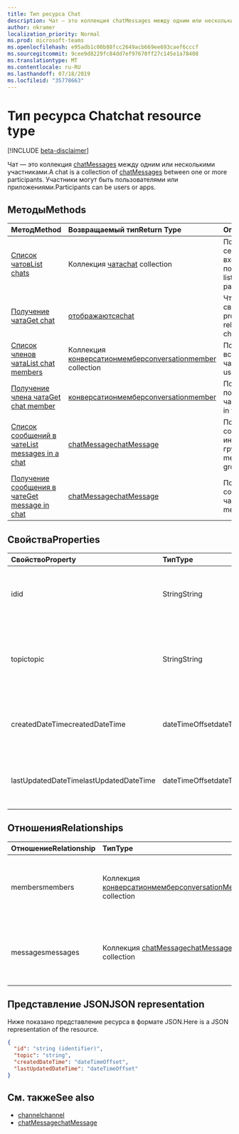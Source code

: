 ```yaml
---
title: Тип ресурса Chat
description: Чат — это коллекция chatMessages между одним или несколькими участниками.
author: nkramer
localization_priority: Normal
ms.prod: microsoft-teams
ms.openlocfilehash: e95adb1c00b88fcc2649acb669ee693caef6cccf
ms.sourcegitcommit: 9cee9d8229fc84dd7ef97670ff27c145e1a78408
ms.translationtype: MT
ms.contentlocale: ru-RU
ms.lasthandoff: 07/18/2019
ms.locfileid: "35778663"
---
```

# <a name="chat-resource-type"></a><span data-ttu-id="7a4b5-103">Тип ресурса Chat</span><span class="sxs-lookup"><span data-stu-id="7a4b5-103">chat resource type</span></span>

[!INCLUDE [beta-disclaimer](../../includes/beta-disclaimer.md)]

<span data-ttu-id="7a4b5-104">Чат — это коллекция [chatMessages](chatmessage.md) между одним или несколькими участниками.</span><span class="sxs-lookup"><span data-stu-id="7a4b5-104">A chat is a collection of [chatMessages](chatmessage.md) between one or more participants.</span></span> <span data-ttu-id="7a4b5-105">Участники могут быть пользователями или приложениями.</span><span class="sxs-lookup"><span data-stu-id="7a4b5-105">Participants can be users or apps.</span></span>

## <a name="methods"></a><span data-ttu-id="7a4b5-106">Методы</span><span class="sxs-lookup"><span data-stu-id="7a4b5-106">Methods</span></span>

|  <span data-ttu-id="7a4b5-107">Метод</span><span class="sxs-lookup"><span data-stu-id="7a4b5-107">Method</span></span>       |  <span data-ttu-id="7a4b5-108">Возвращаемый тип</span><span class="sxs-lookup"><span data-stu-id="7a4b5-108">Return Type</span></span>  | <span data-ttu-id="7a4b5-109">Описание</span><span class="sxs-lookup"><span data-stu-id="7a4b5-109">Description</span></span>| 
|:---------------|:--------|:----------|
|[<span data-ttu-id="7a4b5-110">Список чатов</span><span class="sxs-lookup"><span data-stu-id="7a4b5-110">List chats</span></span>](../api/chat-list.md) | <span data-ttu-id="7a4b5-111">Коллекция [чата](channel.md)</span><span class="sxs-lookup"><span data-stu-id="7a4b5-111">[chat](channel.md) collection</span></span> | <span data-ttu-id="7a4b5-112">Получение списка сеансов, в которые входит пользователь.</span><span class="sxs-lookup"><span data-stu-id="7a4b5-112">Get the list of chats a user is part of.</span></span>|
|[<span data-ttu-id="7a4b5-113">Получение чата</span><span class="sxs-lookup"><span data-stu-id="7a4b5-113">Get chat</span></span>](../api/chat-get.md) | [<span data-ttu-id="7a4b5-114">отображаются</span><span class="sxs-lookup"><span data-stu-id="7a4b5-114">chat</span></span>](channel.md) | <span data-ttu-id="7a4b5-115">Чтение свойств и связей чата.</span><span class="sxs-lookup"><span data-stu-id="7a4b5-115">Read properties and relationships of the chat.</span></span>|
|[<span data-ttu-id="7a4b5-116">Список членов чата</span><span class="sxs-lookup"><span data-stu-id="7a4b5-116">List chat members</span></span>](../api/conversationmember-list.md) | <span data-ttu-id="7a4b5-117">Коллекция [конверсатионмембер](conversationmember.md)</span><span class="sxs-lookup"><span data-stu-id="7a4b5-117">[conversationmember](conversationmember.md) collection</span></span> | <span data-ttu-id="7a4b5-118">Получение списка всех пользователей в чате.</span><span class="sxs-lookup"><span data-stu-id="7a4b5-118">Get the list of all users in the chat.</span></span>|
|[<span data-ttu-id="7a4b5-119">Получение члена чата</span><span class="sxs-lookup"><span data-stu-id="7a4b5-119">Get chat member</span></span>](../api/conversationmember-get.md) | [<span data-ttu-id="7a4b5-120">конверсатионмембер</span><span class="sxs-lookup"><span data-stu-id="7a4b5-120">conversationmember</span></span>](conversationmember.md) | <span data-ttu-id="7a4b5-121">Получение одного пользователя в чате.</span><span class="sxs-lookup"><span data-stu-id="7a4b5-121">Get a single user in the chat.</span></span>|
|[<span data-ttu-id="7a4b5-122">Список сообщений в чате</span><span class="sxs-lookup"><span data-stu-id="7a4b5-122">List messages in a chat</span></span>](../api/chatmessage-list.md)  | [<span data-ttu-id="7a4b5-123">chatMessage</span><span class="sxs-lookup"><span data-stu-id="7a4b5-123">chatMessage</span></span>](../resources/chatmessage.md) | <span data-ttu-id="7a4b5-124">Получение сообщений в индивидуальном или групповом чате.</span><span class="sxs-lookup"><span data-stu-id="7a4b5-124">Get messages in a 1:1 or group chat.</span></span> |
|[<span data-ttu-id="7a4b5-125">Получение сообщения в чате</span><span class="sxs-lookup"><span data-stu-id="7a4b5-125">Get message in chat</span></span>](../api/chatmessage-get.md)  | [<span data-ttu-id="7a4b5-126">chatMessage</span><span class="sxs-lookup"><span data-stu-id="7a4b5-126">chatMessage</span></span>](../resources/chatmessage.md) | <span data-ttu-id="7a4b5-127">Получение одного сообщения в чате.</span><span class="sxs-lookup"><span data-stu-id="7a4b5-127">Get a single message in a chat.</span></span> |

## <a name="properties"></a><span data-ttu-id="7a4b5-128">Свойства</span><span class="sxs-lookup"><span data-stu-id="7a4b5-128">Properties</span></span>

| <span data-ttu-id="7a4b5-129">Свойство</span><span class="sxs-lookup"><span data-stu-id="7a4b5-129">Property</span></span>     | <span data-ttu-id="7a4b5-130">Тип</span><span class="sxs-lookup"><span data-stu-id="7a4b5-130">Type</span></span>   |<span data-ttu-id="7a4b5-131">Описание</span><span class="sxs-lookup"><span data-stu-id="7a4b5-131">Description</span></span>|
|:---------------|:--------|:----------|
| <span data-ttu-id="7a4b5-132">id</span><span class="sxs-lookup"><span data-stu-id="7a4b5-132">id</span></span>| <span data-ttu-id="7a4b5-133">String</span><span class="sxs-lookup"><span data-stu-id="7a4b5-133">String</span></span>| <span data-ttu-id="7a4b5-134">Уникальный идентификатор чата.</span><span class="sxs-lookup"><span data-stu-id="7a4b5-134">The chat's unique identifier.</span></span> <span data-ttu-id="7a4b5-135">Только для чтения.</span><span class="sxs-lookup"><span data-stu-id="7a4b5-135">Read-only.</span></span>|
| <span data-ttu-id="7a4b5-136">topic</span><span class="sxs-lookup"><span data-stu-id="7a4b5-136">topic</span></span>| <span data-ttu-id="7a4b5-137">String</span><span class="sxs-lookup"><span data-stu-id="7a4b5-137">String</span></span>|  <span data-ttu-id="7a4b5-138">Необязательно Тема или тема чата.</span><span class="sxs-lookup"><span data-stu-id="7a4b5-138">(Optional) Subject or topic for the chat.</span></span> <span data-ttu-id="7a4b5-139">Доступно только для чатов групп.</span><span class="sxs-lookup"><span data-stu-id="7a4b5-139">Only available for group chats.</span></span>|
| <span data-ttu-id="7a4b5-140">createdDateTime</span><span class="sxs-lookup"><span data-stu-id="7a4b5-140">createdDateTime</span></span>| <span data-ttu-id="7a4b5-141">dateTimeOffset</span><span class="sxs-lookup"><span data-stu-id="7a4b5-141">dateTimeOffset</span></span>|  <span data-ttu-id="7a4b5-142">Дата и время создания чата.</span><span class="sxs-lookup"><span data-stu-id="7a4b5-142">Date and time at which the chat was created.</span></span> <span data-ttu-id="7a4b5-143">Только для чтения.</span><span class="sxs-lookup"><span data-stu-id="7a4b5-143">Read-only.</span></span>|
| <span data-ttu-id="7a4b5-144">lastUpdatedDateTime</span><span class="sxs-lookup"><span data-stu-id="7a4b5-144">lastUpdatedDateTime</span></span>| <span data-ttu-id="7a4b5-145">dateTimeOffset</span><span class="sxs-lookup"><span data-stu-id="7a4b5-145">dateTimeOffset</span></span>|  <span data-ttu-id="7a4b5-146">Дата и время обновления чата.</span><span class="sxs-lookup"><span data-stu-id="7a4b5-146">Date and time at which the chat was updated.</span></span> <span data-ttu-id="7a4b5-147">Только для чтения.</span><span class="sxs-lookup"><span data-stu-id="7a4b5-147">Read-only.</span></span>|

## <a name="relationships"></a><span data-ttu-id="7a4b5-148">Отношения</span><span class="sxs-lookup"><span data-stu-id="7a4b5-148">Relationships</span></span>
| <span data-ttu-id="7a4b5-149">Отношение</span><span class="sxs-lookup"><span data-stu-id="7a4b5-149">Relationship</span></span> | <span data-ttu-id="7a4b5-150">Тип</span><span class="sxs-lookup"><span data-stu-id="7a4b5-150">Type</span></span>   |<span data-ttu-id="7a4b5-151">Описание</span><span class="sxs-lookup"><span data-stu-id="7a4b5-151">Description</span></span>|
|:---------------|:--------|:----------|
| <span data-ttu-id="7a4b5-152">members</span><span class="sxs-lookup"><span data-stu-id="7a4b5-152">members</span></span> | <span data-ttu-id="7a4b5-153">Коллекция [конверсатионмембер](conversationmember.md)</span><span class="sxs-lookup"><span data-stu-id="7a4b5-153">[conversationMember](conversationmember.md) collection</span></span> | <span data-ttu-id="7a4b5-154">Коллекция всех людей в чате.</span><span class="sxs-lookup"><span data-stu-id="7a4b5-154">A collection of all people in the chat.</span></span> <span data-ttu-id="7a4b5-155">Допускается значение null.</span><span class="sxs-lookup"><span data-stu-id="7a4b5-155">Nullable.</span></span> |
| <span data-ttu-id="7a4b5-156">messages</span><span class="sxs-lookup"><span data-stu-id="7a4b5-156">messages</span></span> | <span data-ttu-id="7a4b5-157">Коллекция [chatMessage](chatmessage.md)</span><span class="sxs-lookup"><span data-stu-id="7a4b5-157">[chatMessage](chatmessage.md) collection</span></span> | <span data-ttu-id="7a4b5-158">Коллекция всех сообщений в чате.</span><span class="sxs-lookup"><span data-stu-id="7a4b5-158">A collection of all the messages in the chat.</span></span> <span data-ttu-id="7a4b5-159">Допускается значение null.</span><span class="sxs-lookup"><span data-stu-id="7a4b5-159">Nullable.</span></span> |

## <a name="json-representation"></a><span data-ttu-id="7a4b5-160">Представление JSON</span><span class="sxs-lookup"><span data-stu-id="7a4b5-160">JSON representation</span></span>

<span data-ttu-id="7a4b5-161">Ниже показано представление ресурса в формате JSON.</span><span class="sxs-lookup"><span data-stu-id="7a4b5-161">Here is a JSON representation of the resource.</span></span>

<!-- {
  "blockType": "resource",
  "keyProperty": "id",
  "@odata.type": "microsoft.graph.chat"
}-->

```json
{
  "id": "string (identifier)",
  "topic": "string",
  "createdDateTime": "dateTimeOffset",
  "lastUpdatedDateTime": "dateTimeOffset"
}

```

## <a name="see-also"></a><span data-ttu-id="7a4b5-162">См. также</span><span class="sxs-lookup"><span data-stu-id="7a4b5-162">See also</span></span>

- [<span data-ttu-id="7a4b5-163">channel</span><span class="sxs-lookup"><span data-stu-id="7a4b5-163">channel</span></span>](channel.md)
- [<span data-ttu-id="7a4b5-164">chatMessage</span><span class="sxs-lookup"><span data-stu-id="7a4b5-164">chatMessage</span></span>](chatmessage.md)

<!-- uuid: 8fcb5dbc-d5aa-4681-8e31-b001d5168d79
2015-10-25 14:57:30 UTC -->
<!--
{
  "type": "#page.annotation",
  "description": "chat resource",
  "keywords": "",
  "section": "documentation",
  "tocPath": ""
}
-->
